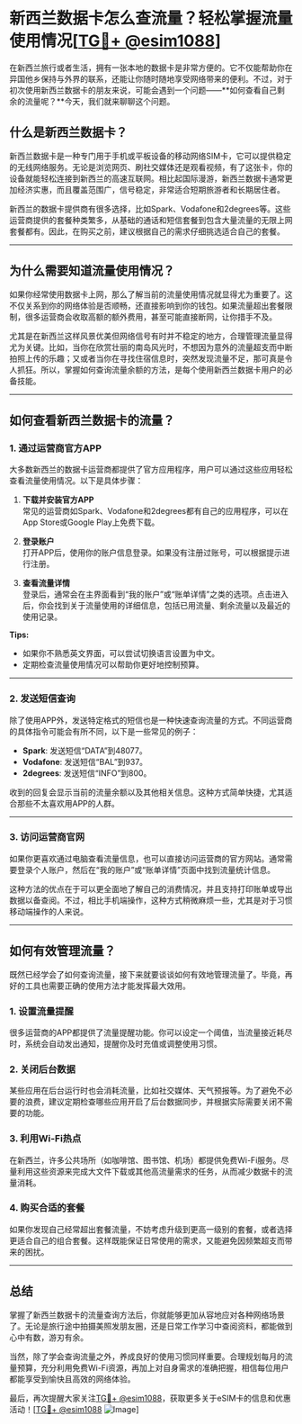 # 新西兰数据卡怎么查流量？轻松掌握流量使用情况[[TG💪+ @esim1088](https://t.me/s/esim1088)]

在新西兰旅行或者生活，拥有一张本地的数据卡是非常方便的。它不仅能帮助你在异国他乡保持与外界的联系，还能让你随时随地享受网络带来的便利。不过，对于初次使用新西兰数据卡的朋友来说，可能会遇到一个问题——**如何查看自己剩余的流量呢？**今天，我们就来聊聊这个问题。

## **什么是新西兰数据卡？**

新西兰数据卡是一种专门用于手机或平板设备的移动网络SIM卡，它可以提供稳定的无线网络服务。无论是浏览网页、刷社交媒体还是观看视频，有了这张卡，你的设备就能轻松连接到新西兰的高速互联网。相比起国际漫游，新西兰数据卡通常更加经济实惠，而且覆盖范围广，信号稳定，非常适合短期旅游者和长期居住者。

新西兰的数据卡提供商有很多选择，比如Spark、Vodafone和2degrees等。这些运营商提供的套餐种类繁多，从基础的通话和短信套餐到包含大量流量的无限上网套餐都有。因此，在购买之前，建议根据自己的需求仔细挑选适合自己的套餐。

---

## **为什么需要知道流量使用情况？**

如果你经常使用数据卡上网，那么了解当前的流量使用情况就显得尤为重要了。这不仅关系到你的网络体验是否顺畅，还直接影响到你的钱包。如果流量超出套餐限制，很多运营商会收取高额的额外费用，甚至可能直接断网，让你措手不及。

尤其是在新西兰这样风景优美但网络信号有时并不稳定的地方，合理管理流量显得尤为关键。比如，当你在欣赏壮丽的南岛风光时，不想因为意外的流量超支而中断拍照上传的乐趣；又或者当你在寻找住宿信息时，突然发现流量不足，那可真是令人抓狂。所以，掌握如何查询流量余额的方法，是每个使用新西兰数据卡用户的必备技能。

---

## **如何查看新西兰数据卡的流量？**

### **1. 通过运营商官方APP**

大多数新西兰的数据卡运营商都提供了官方应用程序，用户可以通过这些应用轻松查看流量使用情况。以下是具体步骤：

1. **下载并安装官方APP**  
   常见的运营商如Spark、Vodafone和2degrees都有自己的应用程序，可以在App Store或Google Play上免费下载。

2. **登录账户**  
   打开APP后，使用你的账户信息登录。如果没有注册过账号，可以根据提示进行注册。

3. **查看流量详情**  
   登录后，通常会在主界面看到“我的账户”或“账单详情”之类的选项。点击进入后，你会找到关于流量使用的详细信息，包括已用流量、剩余流量以及最近的使用记录。

**Tips:**  
- 如果你不熟悉英文界面，可以尝试切换语言设置为中文。
- 定期检查流量使用情况可以帮助你更好地控制预算。

---

### **2. 发送短信查询**

除了使用APP外，发送特定格式的短信也是一种快速查询流量的方式。不同运营商的具体指令可能会有所不同，以下是一些常见的例子：

- **Spark**: 发送短信“DATA”到48077。
- **Vodafone**: 发送短信“BAL”到937。
- **2degrees**: 发送短信“INFO”到800。

收到的回复会显示当前的流量余额以及其他相关信息。这种方式简单快捷，尤其适合那些不太喜欢用APP的人群。

---

### **3. 访问运营商官网**

如果你更喜欢通过电脑查看流量信息，也可以直接访问运营商的官方网站。通常需要登录个人账户，然后在“我的账户”或“账单详情”页面中找到流量统计信息。

这种方法的优点在于可以更全面地了解自己的消费情况，并且支持打印账单或导出数据以备查阅。不过，相比手机端操作，这种方式稍微麻烦一些，尤其是对于习惯移动端操作的人来说。

---

## **如何有效管理流量？**

既然已经学会了如何查询流量，接下来就要谈谈如何有效地管理流量了。毕竟，再好的工具也需要正确的使用方法才能发挥最大效用。

### **1. 设置流量提醒**

很多运营商的APP都提供了流量提醒功能。你可以设定一个阈值，当流量接近耗尽时，系统会自动发出通知，提醒你及时充值或调整使用习惯。

### **2. 关闭后台数据**

某些应用在后台运行时也会消耗流量，比如社交媒体、天气预报等。为了避免不必要的浪费，建议定期检查哪些应用开启了后台数据同步，并根据实际需要关闭不需要的功能。

### **3. 利用Wi-Fi热点**

在新西兰，许多公共场所（如咖啡馆、图书馆、机场）都提供免费Wi-Fi服务。尽量利用这些资源来完成大文件下载或其他高流量需求的任务，从而减少数据卡的流量消耗。

### **4. 购买合适的套餐**

如果你发现自己经常超出套餐流量，不妨考虑升级到更高一级别的套餐，或者选择更适合自己的组合套餐。这样既能保证日常使用的需求，又能避免因频繁超支而带来的困扰。

---

## **总结**

掌握了新西兰数据卡的流量查询方法后，你就能够更加从容地应对各种网络场景了。无论是旅行途中拍摄美照发朋友圈，还是日常工作学习中查阅资料，都能做到心中有数，游刃有余。

当然，除了学会查询流量之外，养成良好的使用习惯同样重要。合理规划每月的流量预算，充分利用免费Wi-Fi资源，再加上对自身需求的准确把握，相信每位用户都能享受到愉快且高效的网络体验。

最后，再次提醒大家关注[TG💪+ @esim1088](https://t.me/s/esim1088)，获取更多关于eSIM卡的信息和优惠活动！[[TG💪+ @esim1088](https://t.me/s/esim1088) ![Image](https://i.postimg.cc/4NQfJmqS/Snipaste-2025-05-13-00-14-12.png)]